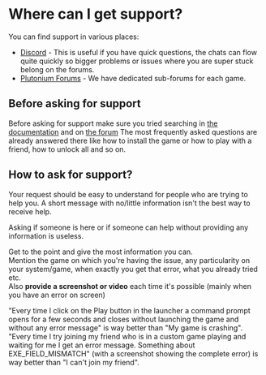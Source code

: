 # Where can I get support?

You can find support in various places:  

* [Discord](https://discord.gg/plutonium) - This is useful if you have quick questions, the chats can flow quite quickly so bigger problems or issues where you are super stuck belong on the forums.
* [Plutonium Forums](https://forum.plutonium.pw) - We have dedicated sub-forums for each game.

## Before asking for support

Before asking for support make sure you tried searching in [the documentation](/docs/) and on [the forum](https://forum.plutonium.pw/)
The most frequently asked questions are already answered there like how to install the game or how to play with a friend, how to unlock all and so on.

## How to ask for support?

Your request should be easy to understand for people who are trying to help you.
A short message with no/little information isn't the best way to receive help.

Asking if someone is here or if someone can help without providing any information is useless.

Get to the point and give the most information you can.  
Mention the game on which you're having the issue, any particularity on your system/game, when exactly you get that error, what you already tried etc.  
Also **provide a screenshot or video** each time it's possible (mainly when you have an error on screen)

"Every time I click on the Play button in the launcher a command prompt opens for a few seconds and closes without launching the game and without any error message"
is way better than "My game is crashing".
"Every time I try joining my friend who is in a custom game playing and waiting for me I get an error message. Something about EXE_FIELD_MISMATCH"
(with a screenshot showing the complete error) is way better than "I can't join my friend".